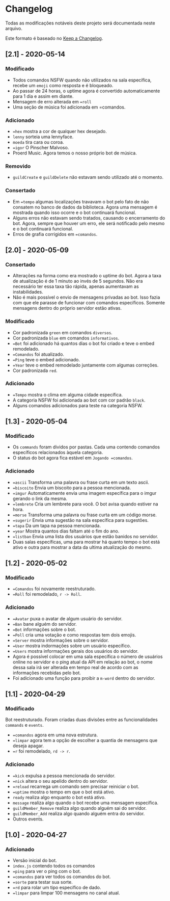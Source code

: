 # Changelog

Todas as modificações notáveis deste projeto será documentada neste arquivo.

Este formato é baseado no [Keep a Changelog](https://keepachangelog.com/en/1.0.0/).

## [2.1] - 2020-05-14
### Modificado
- Todos comandos NSFW quando não utilizados na sala específica, recebe um `emoji` como resposta e é bloqueado.
- Ao passar de 24 horas, o uptime agora é convertido automaticamente para 1 dia e assim em diante.
- Mensagem de erro alterada em `=roll`
- Uma seção de música foi adicionada em =comandos.

### Adicionado
- `=hex` mostra a cor de qualquer hex desejado.
- `lenny` sorteia uma lennyface.
- `moeda` tira cara ou coroa.
- `=igor` O Pinscher Malvoso.
- Proerd Music. Agora temos o nosso próprio bot de música.

### Removido
- `guildCreate` e `guildDelete` não estavam sendo utilizado até o momento.

### Consertado
- Em `=tempo` algumas localizações travavam o bot pelo fato de não consatem no banco de dados da biblioteca. Agora uma mensagem é mostrada quando isso ocorre e o bot continuará funcional.
- Alguns erros não estavam sendo tratados, causando o encerramento do bot. Agora, sempre que houver um erro, ele será notificado pelo mesmo e o bot continuará funcional.
- Erros de grafia corrigidos em `=comandos`.

## [2.0] - 2020-05-09
### Consertado
- Alterações na forma como era mostrado o uptime do bot. Agora a taxa de atualização é de 1 minuto ao invés de 5 segundos. Não era necessário ter essa taxa tão rápida, apenas aumentavam as instabilidades.
- Não é mais possível o envio de mensagens privadas ao bot. Isso fazia com que ele parasse de funcionar com comandos específicos. Somente mensagens dentro do próprio servidor estão ativas.

### Modificado
- Cor padronizada `green` em comandos `diversos`.
- Cor padronizada `blue` em comandos `informativos`.
- `=Bot` foi adicionado há quantos dias o bot foi criado e teve o embed remodelado.
- `=Comandos` foi atualizado.
- `=Ping` teve o embed adicionado.
- `=Year` teve o embed remodelado juntamente com algumas correções.
- Cor padronizada `red`.

### Adicionado
- `=Tempo` mostra o clima em alguma cidade específica.
- A categoria NSFW foi adicionada ao bot com cor padrão `black`.
- Alguns comandos adicionados para teste na categoria NSFW.

## [1.3] - 2020-05-04
### Modificado
- Os `commands` foram dividos por pastas. Cada uma contendo comandos específicos relacionados àquela categoria.
- O status do bot agora fica estável em `Jogando =comandos`.

### Adicionado
- `=ascii` Transforma uma palavra ou frase curta em um texto ascii.
- `=biscoito` Envia um biscoito para a pessoa mencionada.
- `=imgur` Automaticamente envia uma imagem específica para o imgur gerando o link da mesma.
- `=lembrete` Cria um lembrete para você. O bot avisa quando estiver na hora.
- `=morse` Transforma uma palavra ou frase curta em um código morse.
- `=sugerir` Envia uma sugestão na sala específica para sugestões.
- `=tapa` Da um tapa na pessoa mencionada.
- `=year` Mostra quantos dias faltam até o fim do ano.
- `=listban` Envia uma lista dos usuários que estão banidos no servidor.
- Duas salas específicas, uma para mostrar há quanto tempo o bot está ativo e outra para mostrar a data da ultima atualização do mesmo.

## [1.2] - 2020-05-02
### Modificado
- `=Comandos` foi novamente reestruturado.
- `=Roll` foi remodelado, `r -> Roll`.

### Adicionado
- `=Avatar` puxa o avatar de algum usuário do servidor.
- `=Ban` bane alguém do servidor.
- `=Bot` informações sobre o bot.
- `=Poll` cria uma votação e como respostas tem dois emojis.
- `=Server` mostra informações sobre o servidor.
- `=User` mostra indormações sobre um usuário específico.
- `=Users` mostra informações gerais dos usuários do servidor.
- Agora é possível colocar em uma sala específica o número de usuários online no servidor e o ping atual da API em relação ao bot, o nome dessa sala irá ser alterada em tempo real de acordo com as informações recebidas pelo bot.
- Foi adicionado uma função para proibir a `m-word` dentro do servidor.

## [1.1] - 2020-04-29
### Modificado
Bot reestruturado. Foram criadas duas divisões entre as funcionalidades `commands` e `events`.
- `=comandos` agora em uma nova estrutura.
- `=limpar` agora tem a opção de escolher a quantia de mensagens que deseja apagar.
- `=r` foi remodelado, `rd -> r`.

### Adicionado
- `=kick` expulsa a pessoa mencionada do servidor.
- `=nick` altera o seu apelido dentro do servidor.
- `=reload` recarrega um comando sem precisar reiniciar o bot.
- `=uptime` mostra o tempo em que o bot está ativo.
- `ready` realiza algo enquanto o bot está ativo.
- `message` realiza algo quando o bot recebe uma mensagem específica.
- `guildMember_Remove` realiza algo quando alguém sai do servidor.
- `guildMember_Add` realiza algo quando alguém entra do servidor.
- Outros events.

## [1.0] - 2020-04-27
### Adicionado
- Versão inicial do bot.
- `index.js` contendo todos os comandos
- `=ping` para ver o ping com o bot.
- `=comandos` para ver todos os comandos do bot.
- `=sorte` para testar sua sorte.
- `=rd` para rolar um tipo específico de dado.
- `=limpar` para limpar 100 mensagens no canal atual.